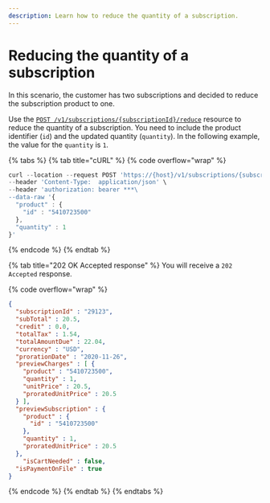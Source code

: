```yaml
---
description: Learn how to reduce the quantity of a subscription.
---
```


# Reducing the quantity of a subscription

In this scenario, the customer has two subscriptions and decided to reduce the subscription product to one.&#x20;

Use the [`POST /v1/subscriptions/{subscriptionId}/reduce`](https://www.digitalriver.com/docs/commerce-api-reference/#operation/reduceSubscription) resource to reduce the quantity of a subscription. You need to include the product identifier (`id`) and the updated quantity (`quantity`). In the following example, the value for the `quantity` is `1`.&#x20;

{% tabs %}
{% tab title="cURL" %}
{% code overflow="wrap" %}
```javascript
curl --location --request POST 'https://{host}/v1/subscriptions/{subscriptionId}>/reduce' \
--header 'Content-Type:  application/json' \
--header 'authorization: bearer ***\
--data-raw '{
  "product" : {
    "id" : "5410723500"
  },
  "quantity" : 1
}'
```
{% endcode %}
{% endtab %}

{% tab title="202 OK Accepted response" %}
You will receive a `202 Accepted` response.

{% code overflow="wrap" %}
```json
{
  "subscriptionId" : "29123",
  "subTotal" : 20.5,
  "credit" : 0.0,
  "totalTax" : 1.54,
  "totalAmountDue" : 22.04,
  "currency" : "USD",
  "prorationDate" : "2020-11-26",
  "previewCharges" : [ {
    "product" : "5410723500",
    "quantity" : 1,
    "unitPrice" : 20.5,
    "proratedUnitPrice" : 20.5
  } ],
  "previewSubscription" : {
    "product" : {
      "id" : "5410723500"
    },
    "quantity" : 1,
    "proratedUnitPrice" : 20.5
  },
    "isCartNeeded" : false,
  "isPaymentOnFile" : true
}
```
{% endcode %}
{% endtab %}
{% endtabs %}
